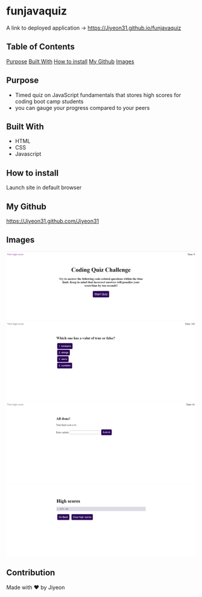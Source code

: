 # funjavaquiz
A link to deployed application -> <a href>https://Jiyeon31.github.io/funjavaquiz</a>

## Table of Contents
[Purpose](#Purpose)
[Built With](#BuiltWith)
[How to install](#Howtoinstall)
[My Github](#MyGithub)
[Images](#Images)

<a name="Purpose"/></a>
## Purpose
* Timed quiz on JavaScript fundamentals that stores high scores for coding boot camp students
* you can gauge your progress compared to your peers

<a name="BuiltWith"/></a>
## Built With
* HTML
* CSS
* Javascript

<a name="Howtoinstall"/></a>
## How to install
Launch site in default browser

<a name="MyGithub"/></a>
## My Github
<a href>https://Jiyeon31.github.com/Jiyeon31</a>

<a name="Images"/></a>
## Images
![alt text](https://github.com/Jiyeon31/funjavaquiz/blob/main/assets/images/Title.JPG)
![alt text](https://github.com/Jiyeon31/funjavaquiz/blob/main/assets/images/Quiz.JPG)
![alt text](https://github.com/Jiyeon31/funjavaquiz/blob/main/assets/images/Result.JPG)
![alt text](https://github.com/Jiyeon31/funjavaquiz/blob/main/assets/images/Result2.JPG)

## Contribution
Made with ❤️ by Jiyeon
